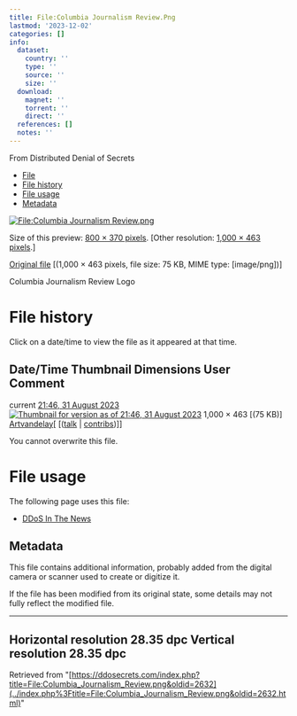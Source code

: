 ```yaml
---
title: File:Columbia Journalism Review.Png
lastmod: '2023-12-02'
categories: []
info:
  dataset:
    country: ''
    type: ''
    source: ''
    size: ''
  download:
    magnet: ''
    torrent: ''
    direct: ''
  references: []
  notes: ''
---
```




From Distributed Denial of Secrets

- [File](./File:Columbia_Journalism_Review.png.html#file)
- [File
history](./File:Columbia_Journalism_Review.png.html#filehistory)
- [File usage](./File:Columbia_Journalism_Review.png.html#filelinks)
- [Metadata](./File:Columbia_Journalism_Review.png.html#metadata)

[![File:Columbia Journalism
Review.png](../images/thumb/4/45/Columbia_Journalism_Review.png/800px-Columbia_Journalism_Review.png%3F20230831214638)](../images/4/45/Columbia_Journalism_Review.png)

Size of this preview: [800 × 370
pixels](../images/thumb/4/45/Columbia_Journalism_Review.png/800px-Columbia_Journalism_Review.png).
[Other resolution: [1,000 × 463
pixels](../images/4/45/Columbia_Journalism_Review.png).]

[Original
file](../images/4/45/Columbia_Journalism_Review.png "Columbia Journalism Review.png")
‎[(1,000 × 463 pixels, file size: 75 KB, MIME type:
[image/png])]

Columbia Journalism Review Logo

# File history

Click on a date/time to view the file as it appeared at that time.

Date/Time Thumbnail Dimensions User Comment
---
current [21:46, 31 August 2023](../images/4/45/Columbia_Journalism_Review.png) [![Thumbnail for version as of 21:46, 31 August 2023](../images/thumb/4/45/Columbia_Journalism_Review.png/120px-Columbia_Journalism_Review.png%3F20230831214638)](../images/4/45/Columbia_Journalism_Review.png) 1,000 × 463 [(75 KB)] [Artvandelay](../index.php%3Ftitle=User:Artvandelay&action=edit&redlink=1.html "User:Artvandelay (page does not exist)")[ [([talk](../index.php%3Ftitle=User_talk:Artvandelay&action=edit&redlink=1.html "User talk:Artvandelay (page does not exist)") | [contribs](./Special:Contributions/Artvandelay.html "Special:Contributions/Artvandelay"))]]

You cannot overwrite this file.

# File usage

The following page uses this file:

- [DDoS In The News](DDoS_In_The_News.html "DDoS In The News")

## Metadata

This file contains additional information, probably added from the
digital camera or scanner used to create or digitize it.

If the file has been modified from its original state, some details may
not fully reflect the modified file.

---
Horizontal resolution 28.35 dpc
Vertical resolution 28.35 dpc
---

Retrieved from
"[https://ddosecrets.com/index.php?title=File:Columbia_Journalism_Review.png&oldid=2632](../index.php%3Ftitle=File:Columbia_Journalism_Review.png&oldid=2632.html)"

